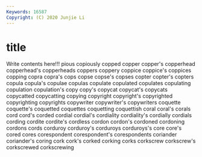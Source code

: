 ```yaml
---
Keywords: 16587
Copyright: (C) 2020 Junjie Li
---
```


# title

Write contents here!!!
pious 
copiously 
copped 
copper
copper's 
copperhead 
copperhead's 
copperheads 
coppers 
coppery 
coppice 
coppice's 
coppices 
copping
copra 
copra's 
cops 
copse 
copse's 
copses 
copter 
copter's 
copters 
copula
copula's 
copulae 
copulas 
copulate 
copulated 
copulates 
copulating 
copulation 
copulation's 
copy
copy's 
copycat 
copycat's 
copycats 
copycatted 
copycatting 
copying 
copyright 
copyright's 
copyrighted
copyrighting 
copyrights 
copywriter 
copywriter's 
copywriters 
coquette 
coquette's 
coquetted 
coquettes 
coquetting
coquettish 
coral 
coral's 
corals 
cord 
cord's 
corded 
cordial 
cordial's 
cordiality
cordiality's 
cordially 
cordials 
cording 
cordite 
cordite's 
cordless 
cordon 
cordon's 
cordoned
cordoning 
cordons 
cords 
corduroy 
corduroy's 
corduroys 
corduroys's 
core 
core's 
cored
cores 
corespondent 
corespondent's 
corespondents 
coriander 
coriander's 
coring 
cork 
cork's 
corked
corking 
corks 
corkscrew 
corkscrew's 
corkscrewed 
corkscrewing 
